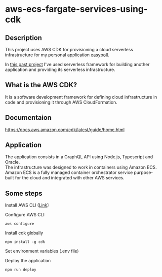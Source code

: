 # aws-ecs-fargate-services-using-cdk
## Description 
This project uses AWS CDK for provisioning a cloud serverless infrastructure for my personal application [easypoll](https://github.com/antonio-junior/easypoll-graphql).

In [this past project](https://github.com/antonio-junior/serverless-project) I've used serverless framework for building another application and providing its serverless infrastructure. 

## What is the AWS CDK?
It is a software development framework for defining cloud infrastructure in code and provisioning it through AWS CloudFormation.

## Documentaion
https://docs.aws.amazon.com/cdk/latest/guide/home.html

## Application
The application consists in a GraphQL API using Node.js, Typescript and Oracle.  
The infrastructure was designed to work in containers using Amazon ECS. Amazon ECS is a fully managed container orchestrator service purpose-built for the cloud and integrated with other AWS services. 

## Some steps

Install AWS CLI ([Link](
https://docs.aws.amazon.com/pt_br/cli/latest/userguide/cli-chap-install.html))

Configure AWS CLI
```
aws configure
```
Install cdk globally
```
npm install -g cdk
````

Set environment variables (.env file)

Deploy the application
```
npm run deploy
```